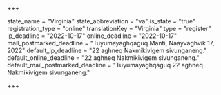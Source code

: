+++

state_name = "Virginia"
state_abbreviation = "va"
is_state = "true"
registration_type = "online"
translationKey = "Virginia"
type = "register"
ip_deadline = "2022-10-17"
online_deadline = "2022-10-17"
mail_postmarked_deadline = "Tuyumayaghqaguq Manti, Naayvaghvik 17, 2022"
default_ip_deadline = "22 aghneq Nakmikivigem sivunganeng."
default_online_deadline = "22 aghneq Nakmikivigem sivunganeng."
default_mail_postmarked_deadline = "Tuyumayaghqaguq 22 aghneq Nakmikivigem sivunganeng."

+++